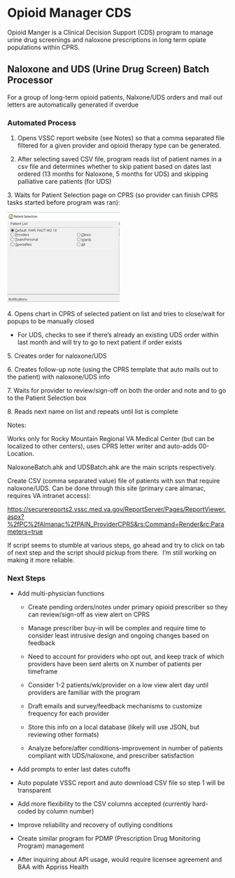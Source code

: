 # Opioid Manager CDS

Opioid Manger is a Clinical Decision Support (CDS) program to manage urine drug screenings and naloxone prescriptions in long
term opiate populations within CPRS.

## Naloxone and UDS (Urine Drug Screen) Batch Processor

For a group of long-term opioid patients, Nalxone/UDS orders and mail out letters are automatically generated if overdue

### Automated Process

1. Opens VSSC report website (see Notes) so that a comma separated file filtered for a given provider and opioid therapy type can be generated. 

2. After selecting saved CSV file, program reads list of patient names in a csv file and determines whether to skip patient based on dates last
ordered (13 months for Naloxone, 5 months for UDS) and skipping palliative care patients (for UDS)

3. Waits for Patient Selection page on CPRS (so provider can finish CPRS tasks started before program was ran):

![](media/d023f343a21771cf4e5bc82d1d865122.png)

4. Opens chart in CPRS of selected patient on list and tries to
close/wait for popups to be manually closed

   - For UDS, checks to see if there’s already an existing UDS order within last month and will try to go to next patient if order exists

5. Creates order for naloxone/UDS

6. Creates follow-up note (using the CPRS template that auto mails out to the patient) with naloxone/UDS info

7. Waits for provider to review/sign-off on both the order and note and to go to the Patient Selection box

8. Reads next name on list and repeats until list is complete

Notes:

Works only for Rocky Mountain Regional VA Medical Center (but can be localized to other centers), uses CPRS letter writer and auto-adds 00-Location.

NaloxoneBatch.ahk and UDSBatch.ahk are the main scripts respectively.

Create CSV (comma separated value) file of patients with ssn that require naloxone/UDS. Can be done through this site (primary care almanac, requires VA intranet access):

https://securereports2.vssc.med.va.gov/ReportServer/Pages/ReportViewer.aspx?%2fPC%2fAlmanac%2fPAIN_ProviderCPRS&rs:Command=Render&rc:Parameters=true

If script seems to stumble at various steps, go ahead and try to click on tab of next step and the script should pickup from there.  I’m still working on making
it more reliable.

### Next Steps

- Add multi-physician functions

  - Create pending orders/notes under primary opioid prescriber so they can review/sign-off as view alert on CPRS

  - Manage prescriber buy-in will be complex and require time to consider least intrusive design and ongoing changes based on feedback

  - Need to account for providers who opt out, and keep track of which
providers have been sent alerts on X number of patients per timeframe

  - Consider 1-2 patients/wk/provider on a low view alert day until
providers are familiar with the program

  - Draft emails and survey/feedback mechanisms to customize
frequency for each provider

  - Store this info on a local database (likely will use JSON, but
reviewing other formats)

  - Analyze before/after conditions-improvement in number of
patients compliant with UDS/naloxone, and prescriber satisfaction

- Add prompts to enter last dates cutoffs

- Auto populate VSSC report and auto download CSV file so step 1 will be transparent

- Add more flexibility to the CSV columns accepted (currently hard-coded by column number)

- Improve reliability and recovery of outlying conditions

- Create similar program for PDMP (Prescription Drug Monitoring Program) management

- After inquiring about API usage, would require licensee agreement and BAA with Appriss Health
